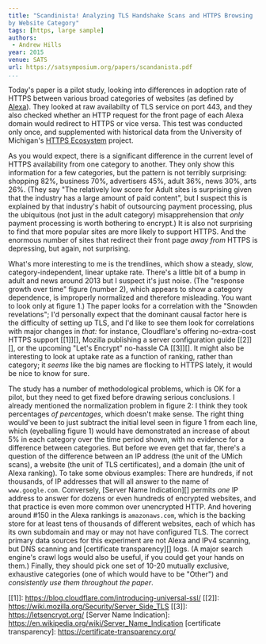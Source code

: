 ```yaml
---
title: "Scandinista! Analyzing TLS Handshake Scans and HTTPS Browsing
by Website Category"
tags: [https, large sample]
authors:
 - Andrew Hills
year: 2015
venue: SATS
url: https://satsymposium.org/papers/scandanista.pdf
...
```


Today's paper is a pilot study, looking into differences in adoption
rate of HTTPS between various broad categories of websites (as defined
by [Alexa][]).  They looked at raw availabilty of TLS service on port
443, and they also checked whether an HTTP request for the front page
of each Alexa domain would redirect to HTTPS or vice versa.  This test
was conducted only once, and supplemented with historical data from
the University of Michigan's [HTTPS Ecosystem][] project.

As you would expect, there is a significant difference in the current
level of HTTPS availability from one category to another.  They only
show this information for a few categories, but the pattern is not
terribly surprising: shopping 82%, business 70%, advertisers 45%,
adult 36%, news 30%, arts 26%.  (They say "The relatively low score
for Adult sites is surprising given that the industry has a large
amount of paid content", but I suspect this is explained by that
industry's habit of outsourcing payment processing, plus the
ubiquitous (not just in the adult category) misapprehension that
*only* payment processing is worth bothering to encrypt.)  It is also
not surprising to find that more popular sites are more likely to
support HTTPS.  And the enormous number of sites that redirect their
front page *away from* HTTPS is depressing, but again, not surprising.

What's more interesting to me is the trendlines, which show a steady,
slow, category-independent, linear uptake rate.  There's a little bit
of a bump in adult and news around 2013 but I suspect it's just noise.
(The "response growth over time" figure (number 2), which appears to
show a category dependence, is improperly normalized and therefore
misleading. You want to look only at figure 1.)  The paper looks for a
correlation with the "Snowden revelations"; I'd personally expect that
the dominant causal factor here is the difficulty of setting up TLS,
and I'd like to see them look for correlations with major changes in
*that:* for instance, Cloudflare's offering no-extra-cost HTTPS
support [[1]][], Mozilla publishing a server configuration guide
[[2]][], or the upcoming "Let's Encrypt" no-hassle CA [[3]][].  It
might also be interesting to look at uptake rate as a function of
ranking, rather than category; it *seems* like the big names are
flocking to HTTPS lately, it would be nice to know for sure.

The study has a number of methodological problems, which is OK for a
pilot, but they need to get fixed before drawing serious conclusions.
I already mentioned the normalization problem in figure 2: I think
they took percentages _of percentages_, which doesn't make sense.  The
right thing would've been to just subtract the initial level seen in
figure 1 from each line, which (eyeballing figure 1) would have
demonstrated an increase of about 5% in each category over the time
period shown, with no evidence for a difference between categories.
But before we even get that far, there's a question of the difference
between an IP address (the unit of the UMich scans), a website (the
unit of TLS certificates), and a domain (the unit of Alexa ranking).
To take some obvious examples: There are hundreds, if not thousands,
of IP addresses that will all answer to the name of `www.google.com`.
Conversely, [Server Name Indication][] permits _one_ IP address to
answer for dozens or even hundreds of encrypted websites, and that
practice is even more common over unencrypted HTTP.  And hovering
around #150 in the Alexa rankings is `amazonaws.com`, which is the
backing store for at least tens of thousands of different websites,
each of which has its own subdomain and may or may not have configured
TLS.  The correct primary data sources for this experiment are not
Alexa and IPv4 scanning, but DNS scanning and
[certificate transparency][] logs.  (A major search engine's crawl
logs would also be useful, if you could get your hands on them.)
Finally, they should pick one set of 10-20 mutually exclusive,
exhaustive categories (one of which would have to be "Other") and
_consistently use them throughout the paper_.

[Alexa]: http://alexa.com/topsites/category
[HTTPS Ecosystem]: https://scans.io/study/umich-https
[[1]]: https://blog.cloudflare.com/introducing-universal-ssl/
[[2]]: https://wiki.mozilla.org/Security/Server_Side_TLS
[[3]]: https://letsencrypt.org/
[Server Name Indication]: https://en.wikipedia.org/wiki/Server_Name_Indication
[certificate transparency]: https://certificate-transparency.org/
